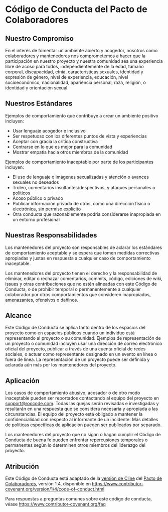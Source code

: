# Código de Conducta del Pacto de Colaboradores

## Nuestro Compromiso

En el interés de fomentar un ambiente abierto y acogedor, nosotros como
colaboradores y mantenedores nos comprometemos a hacer que la participación en nuestro proyecto y
nuestra comunidad sea una experiencia libre de acoso para todos, independientemente de la edad, tamaño
corporal, discapacidad, etnia, características sexuales, identidad y expresión de género,
nivel de experiencia, educación, nivel socioeconómico, nacionalidad, apariencia
personal, raza, religión, o identidad y orientación sexual.

## Nuestros Estándares

Ejemplos de comportamiento que contribuye a crear un ambiente positivo
incluyen:

- Usar lenguaje acogedor e inclusivo
- Ser respetuoso con los diferentes puntos de vista y experiencias
- Aceptar con gracia la crítica constructiva
- Centrarse en lo que es mejor para la comunidad
- Mostrar empatía hacia otros miembros de la comunidad

Ejemplos de comportamiento inaceptable por parte de los participantes incluyen:

- El uso de lenguaje o imágenes sexualizadas y atención o avances sexuales no deseados
- Troleo, comentarios insultantes/despectivos, y ataques personales o políticos
- Acoso público o privado
- Publicar información privada de otros, como una dirección física o electrónica,
  sin permiso explícito
- Otra conducta que razonablemente podría considerarse inapropiada en un
  entorno profesional

## Nuestras Responsabilidades

Los mantenedores del proyecto son responsables de aclarar los estándares de comportamiento aceptable
y se espera que tomen medidas correctivas apropiadas y justas en
respuesta a cualquier caso de comportamiento inaceptable.

Los mantenedores del proyecto tienen el derecho y la responsabilidad de eliminar, editar o
rechazar comentarios, commits, código, ediciones de wiki, issues y otras contribuciones
que no estén alineadas con este Código de Conducta, o de prohibir temporal o
permanentemente a cualquier colaborador por otros comportamientos que consideren inapropiados,
amenazantes, ofensivos o dañinos.

## Alcance

Este Código de Conducta se aplica tanto dentro de los espacios del proyecto como en espacios públicos
cuando un individuo está representando al proyecto o su comunidad. Ejemplos de
representación de un proyecto o comunidad incluyen usar una dirección de correo electrónico oficial del proyecto,
publicar a través de una cuenta oficial de redes sociales, o actuar como representante designado
en un evento en línea o fuera de línea. La representación de un proyecto puede ser
definida y aclarada aún más por los mantenedores del proyecto.

## Aplicación

Los casos de comportamiento abusivo, acosador o de otro modo inaceptable pueden ser
reportados contactando al equipo del proyecto en support@roocode.com. Todas las quejas
serán revisadas e investigadas y resultarán en una respuesta que
se considera necesaria y apropiada a las circunstancias. El equipo del proyecto está
obligado a mantener la confidencialidad con respecto al informante de un incidente.
Más detalles de políticas específicas de aplicación pueden ser publicados por separado.

Los mantenedores del proyecto que no sigan o hagan cumplir el Código de Conducta de buena
fe pueden enfrentar repercusiones temporales o permanentes según lo determinen otros
miembros del liderazgo del proyecto.

## Atribución

Este Código de Conducta está adaptado de la [versión de Cline][cline_coc] del [Pacto de Colaboradores][homepage], versión 1.4,
disponible en https://www.contributor-covenant.org/version/1/4/code-of-conduct.html

[cline_coc]: https://github.com/cline/cline/blob/main/CODE_OF_CONDUCT.md
[homepage]: https://www.contributor-covenant.org

Para respuestas a preguntas comunes sobre este código de conducta, véase
https://www.contributor-covenant.org/faq
